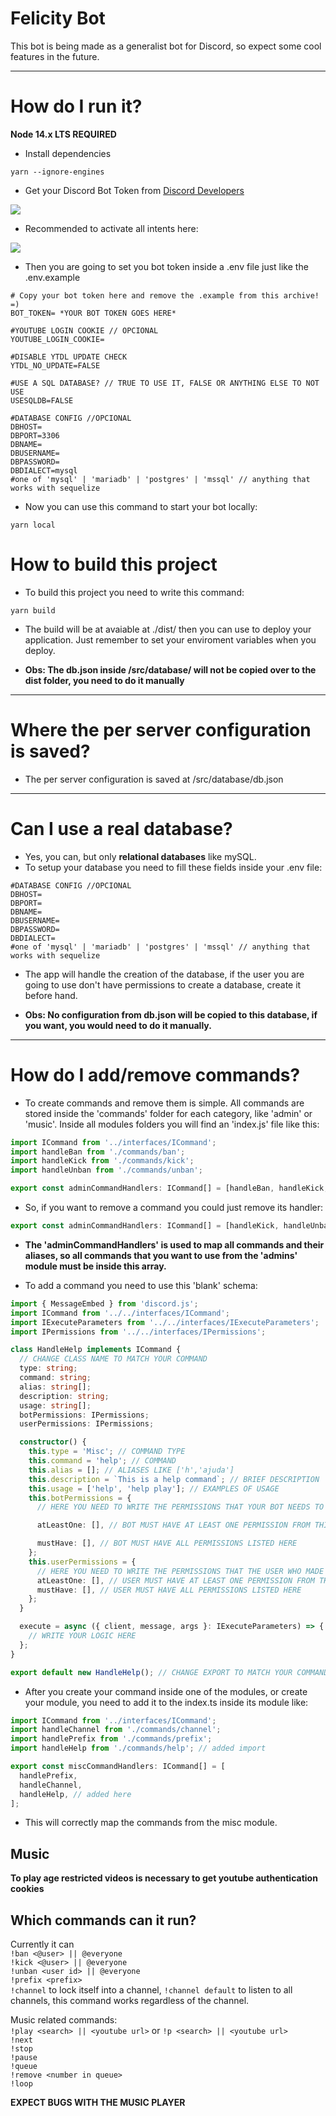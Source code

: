 # Felicity Bot

This bot is being made as a generalist bot for Discord, so expect some cool features in the future.

---

# How do I run it?

**Node 14.x LTS REQUIRED**

- Install dependencies

```
yarn --ignore-engines
```

- Get your Discord Bot Token from [Discord Developers](https://discord.com/developers/)

![](/assets/images/bottoken.png)

- Recommended to activate all intents here:

![](/assets/images/intents.png)

- Then you are going to set you bot token inside a .env file just like the .env.example

```
# Copy your bot token here and remove the .example from this archive! =)
BOT_TOKEN= *YOUR BOT TOKEN GOES HERE*

#YOUTUBE LOGIN COOKIE // OPCIONAL
YOUTUBE_LOGIN_COOKIE=

#DISABLE YTDL UPDATE CHECK
YTDL_NO_UPDATE=FALSE

#USE A SQL DATABASE? // TRUE TO USE IT, FALSE OR ANYTHING ELSE TO NOT USE
USESQLDB=FALSE

#DATABASE CONFIG //OPCIONAL
DBHOST=
DBPORT=3306
DBNAME=
DBUSERNAME=
DBPASSWORD=
DBDIALECT=mysql
#one of 'mysql' | 'mariadb' | 'postgres' | 'mssql' // anything that works with sequelize
```

- Now you can use this command to start your bot locally:

```
yarn local
```

# How to build this project

- To build this project you need to write this command:

```
yarn build
```

- The build will be at avaiable at ./dist/ then you can use to deploy your application. Just remember to set your enviroment variables when you deploy.

- **Obs: The db.json inside /src/database/ will not be copied over to the dist folder, you need to do it manually**

---

# Where the per server configuration is saved?

- The per server configuration is saved at /src/database/db.json

---

# Can I use a real database?

- Yes, you can, but only **relational databases** like mySQL.
- To setup your database you need to fill these fields inside your .env file:

```
#DATABASE CONFIG //OPCIONAL
DBHOST=
DBPORT=
DBNAME=
DBUSERNAME=
DBPASSWORD=
DBDIALECT=
#one of 'mysql' | 'mariadb' | 'postgres' | 'mssql' // anything that works with sequelize
```

- The app will handle the creation of the database, if the user you are going to use don't have permissions to create a database, create it before hand.

- **Obs: No configuration from db.json will be copied to this database, if you want, you would need to do it manually.**

---

# How do I add/remove commands?

- To create commands and remove them is simple. All commands are stored inside the 'commands' folder for each category, like 'admin' or 'music'. Inside all modules folders you will find an 'index.js' file like this:

```ts
import ICommand from '../interfaces/ICommand';
import handleBan from './commands/ban';
import handleKick from './commands/kick';
import handleUnban from './commands/unban';

export const adminCommandHandlers: ICommand[] = [handleBan, handleKick, handleUnban];
```

- So, if you want to remove a command you could just remove its handler:

```ts
export const adminCommandHandlers: ICommand[] = [handleKick, handleUnban];
```

- **The 'adminCommandHandlers' is used to map all commands and their aliases, so all commands that you want to use from the 'admins' module must be inside this array.**

- To add a command you need to use this 'blank' schema:

```ts
import { MessageEmbed } from 'discord.js';
import ICommand from '../../interfaces/ICommand';
import IExecuteParameters from '../../interfaces/IExecuteParameters';
import IPermissions from '../../interfaces/IPermissions';

class HandleHelp implements ICommand {
  // CHANGE CLASS NAME TO MATCH YOUR COMMAND
  type: string;
  command: string;
  alias: string[];
  description: string;
  usage: string[];
  botPermissions: IPermissions;
  userPermissions: IPermissions;

  constructor() {
    this.type = 'Misc'; // COMMAND TYPE
    this.command = 'help'; // COMMAND
    this.alias = []; // ALIASES LIKE ['h','ajuda']
    this.description = `This is a help command`; // BRIEF DESCRIPTION
    this.usage = ['help', 'help play']; // EXAMPLES OF USAGE
    this.botPermissions = {
      // HERE YOU NEED TO WRITE THE PERMISSIONS THAT YOUR BOT NEEDS TO HAVE TO EXECUTE THIS COMMAND

      atLeastOne: [], // BOT MUST HAVE AT LEAST ONE PERMISSION FROM THIS ARRAY

      mustHave: [], // BOT MUST HAVE ALL PERMISSIONS LISTED HERE
    };
    this.userPermissions = {
      // HERE YOU NEED TO WRITE THE PERMISSIONS THAT THE USER WHO MADE THE COMMAND NEEDS TO HAVE
      atLeastOne: [], // USER MUST HAVE AT LEAST ONE PERMISSION FROM THIS ARRAY
      mustHave: [], // USER MUST HAVE ALL PERMISSIONS LISTED HERE
    };
  }

  execute = async ({ client, message, args }: IExecuteParameters) => {
    // WRITE YOUR LOGIC HERE
  };
}

export default new HandleHelp(); // CHANGE EXPORT TO MATCH YOUR COMMAND
```

- After you create your command inside one of the modules, or create your module, you need to add it to the index.ts inside its module like:

```ts
import ICommand from '../interfaces/ICommand';
import handleChannel from './commands/channel';
import handlePrefix from './commands/prefix';
import handleHelp from './commands/help'; // added import

export const miscCommandHandlers: ICommand[] = [
  handlePrefix,
  handleChannel,
  handleHelp, // added here
];
```

- This will correctly map the commands from the misc module.

## Music

**To play age restricted videos is necessary to get youtube authentication cookies**

## Which commands can it run?

Currently it can \
`!ban <@user> || @everyone` \
`!kick <@user> || @everyone` \
`!unban <user id> || @everyone` \
`!prefix <prefix>`\
`!channel` to lock itself into a channel, `!channel default` to listen to all channels, this command works regardless of the channel.

Music related commands:\
`!play <search> || <youtube url>` or `!p <search> || <youtube url>`\
`!next`\
`!stop`\
`!pause`\
`!queue`\
`!remove <number in queue>`\
`!loop`

**EXPECT BUGS WITH THE MUSIC PLAYER**
